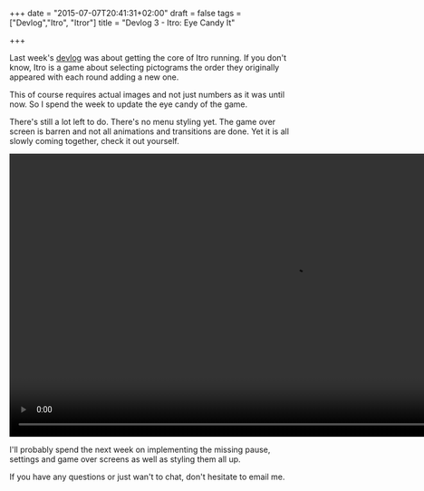+++
date = "2015-07-07T20:41:31+02:00"
draft = false
tags = ["Devlog","Itro", "Itror"]
title = "Devlog 3 - Itro: Eye Candy It"

+++

Last week's [devlog](https://markusbodner.com/2015/07/01/devlog-2---itro-modifying-for-a-harder-game/) was about getting the core of Itro running. If you don't know, Itro is a game about selecting pictograms the order they originally appeared with each round adding a new one.

This of course requires actual images and not just numbers as it was until now. So I spend the week to update the eye candy of the game.

There's still a lot left to do. There's no menu styling yet. The game over screen is barren and not all animations and transitions are done. Yet it is all slowly coming together, check it out yourself.

<video src="/media/videos/devlog3.mp4" autoplay loop height="500">
  Your browser does not support the <code>video</code> element. <a href="/media/videos/devlog3.mp4">Download it instead</a>.
</video>


I'll probably spend the next week on implementing the missing pause, settings and game over screens as well as styling them all up.

If you have any questions or just wan't to chat, don't hesitate to email me.
